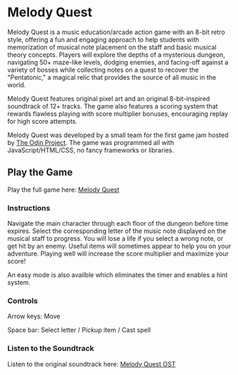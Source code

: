 # Melody Quest

Melody Quest is a music education/arcade action game with an 8-bit retro style, offering a fun and engaging approach to help students with memorization of musical note placement on the staff and basic musical theory concepts.  Players will explore the depths of a mysterious dungeon, navigating 50+ maze-like levels, dodging enemies, and facing-off against a variety of bosses while collecting notes on a quest to recover the "Pentatonic," a magical relic that provides the source of all music in the world. 

Melody Quest features original pixel art and an original 8-bit-inspired soundtrack of 12+ tracks. The game also features a scoring system that rewards flawless playing with score multiplier bonuses, encouraging replay for high score attempts.

Melody Quest was developed by a small team for the first game jam hosted by [The Odin Project](https://www.theodinproject.com/). The game was programmed all with JavaScript/HTML/CSS, no fancy frameworks or libraries.

## Play the Game

Play the full game here: [Melody Quest](https://dinitrogen.itch.io/melody-quest)

### Instructions

Navigate the main character through each floor of the dungeon before time expires. Select the corresponding letter of the music note displayed on the musical staff to progress. You will lose a life if you select a wrong note, or get hit by an enemy. Useful items will sometimes appear to help you on your adventure. Playing well will increase the score multiplier and maximize your score!

An easy mode is also availble which eliminates the timer and enables a hint system.

### Controls
Arrow keys: Move

Space bar: Select letter / Pickup item / Cast spell

### Listen to the Soundtrack

Listen to the original soundtrack here: [Melody Quest OST](https://soundcloud.com/dinitrogen-games)